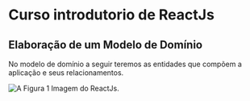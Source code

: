 

# Curso introdutorio de ReactJs

## Elaboração de um Modelo de Domínio

No modelo de domínio a seguir teremos  as entidades que compõem a aplicação e seus relacionamentos.


![A Figura 1 Imagem do ReactJs.](https://solguruz.com/wp-content/uploads/2022/09/ReactJS-Framework-Benefits.png)

